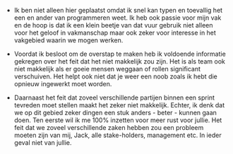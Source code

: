 * Ik ben niet alleen hier geplaatst omdat ik snel kan typen en toevallig het een en ander van programmeren weet. Ik heb ook passie voor mijn vak en de hoop is dat ik een klein beetje van dat vuur gebruik niet alleen voor het geloof in vakmanschap maar ook zeker voor interesse in het vakgebied waarin we mogen werken.

* Voordat ik besloot om de overstap te maken heb ik voldoende informatie gekregen over het feit dat het niet makkelijk zou zijn. Het is als team ook niet makkelijk als er goeie mensen weggaan of rollen significant verschuiven. Het helpt ook niet dat je weer een noob zoals ik hebt die opnieuw ingewerkt moet worden. 

* Daarnaast het feit dat zoveel verschillende partijen binnen een sprint tevreden moet stellen maakt het zeker niet makkelijk. Echter, ik denk dat we op dit gebied zeker dingen een stuk anders - beter - kunnen gaan doen. Ten eerste wil ik me 100% inzetten voor meer rust voor jullie. Het feit dat we zoveel verschillende zaken hebben zou een probleem moeten zijn van mij, Jack, alle stake-holders, management etc. In ieder geval niet van jullie.